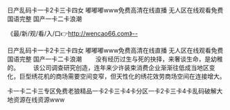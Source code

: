 日产乱码卡一卡2卡三卡四女
嘟嘟嘟www免费高清在线直播
无人区在线观看免费国语完整
国产一卡二卡浪潮


《最/新/观/看/入/口👉http://wencao66.com》--

日产乱码卡一卡2卡三卡四女
嘟嘟嘟www免费高清在线直播
无人区在线观看免费国语完整
国产一卡二卡浪潮
　　没有经历过生与死的抉择，来奢谈生命，是幼稚的。
　　该公司调查研究创造，连年来少许装束消费企业渐渐往低成当地区变化，巨型绣花机的商场需要空间变窄，但天性化的绣花效劳商场空间在连接增大。





卡一卡二卡三专区免费老狼精品一卡2卡三卡4卡分区一卡2卡三卡4卡乱码破解大地资源在线资源www
